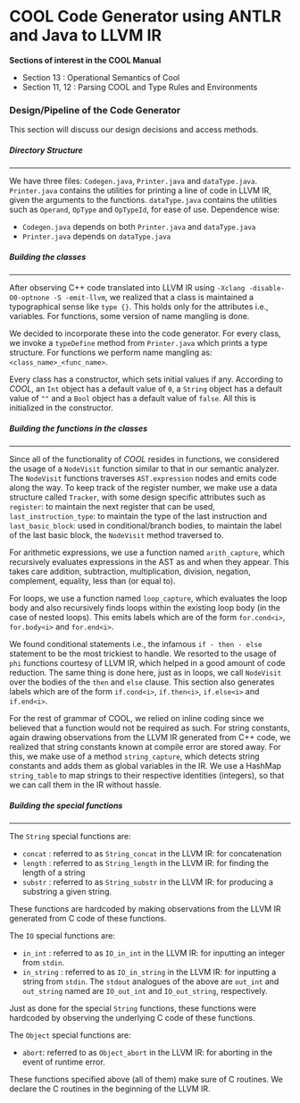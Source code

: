 # COOL Code Generator using ANTLR and Java to LLVM IR

**Sections of interest in the COOL Manual**

* Section 13 : Operational Semantics of Cool
* Section 11, 12 : Parsing COOL and Type Rules and Environments

### Design/Pipeline of the Code Generator
This section will discuss our design decisions and access methods.

##### Directory Structure
------------------------------------------
We have three files: `Codegen.java`, `Printer.java` and `dataType.java`. `Printer.java` contains the utilities for printing a line of code in LLVM IR, given the arguments to the functions. `dataType.java` contains the utilities such as `Operand`, `OpType` and `OpTypeId`, for ease of use. Dependence wise:
+ `Codegen.java` depends on both `Printer.java` and `dataType.java`
+ `Printer.java` depends on `dataType.java`

##### Building the classes
-------------------------------------
After observing C++ code translated into LLVM IR using `-Xclang -disable-O0-optnone -S -emit-llvm`, we realized that a class is maintained a typographical sense like `type {}`. This holds only for the attributes i.e., variables. For functions, some version of name mangling is done. 

We decided to incorporate these into the code generator. For every class, we invoke a `typeDefine` method from `Printer.java` which prints a type structure. For functions we perform name mangling as: `<class_name>_<func_name>`.

Every class has a constructor, which sets initial values if any. According to *COOL*, an `Int` object has a default value of `0`, a `String` object has a default value of `""` and a `Bool` object has a default value of `false`. All this is initialized in the constructor.

##### Building the functions in the classes
---------------------------------------------------------
Since all of the functionality of *COOL* resides in functions, we considered the usage of a `NodeVisit` function similar to that in our semantic analyzer. The `NodeVisit` functions traverses `AST.expression` nodes and emits code along the way. To keep track of the register number, we make use a data structure called `Tracker`, with some design specific attributes such as `register`: to maintain the next register that can be used, `last_instruction_type`: to maintain the type of the last instruction and `last_basic_block`: used in conditional/branch bodies, to maintain the label of the last basic block, the `NodeVisit` method traversed to.

For arithmetic expressions, we use a function named `arith_capture`, which recursively evaluates expressions in the AST as and when they appear. This takes care addition, subtraction, multiplication, division, negation, complement, equality, less than (or equal to).

For loops, we use a function named `loop_capture`, which evaluates the loop body and also recursively finds loops within the existing loop body (in the case of nested loops). This emits labels which are of the form `for.cond<i>`, `for.body<i>` and `for.end<i>`. 

We found conditional statements i.e., the infamous `if - then - else` statement to be the most trickiest to handle. We resorted to the usage of `phi` functions courtesy of LLVM IR, which helped in a good amount of code reduction. The same thing is done here, just as in loops, we call `NodeVisit` over the bodies of the `then` and `else` clause. This section also generates labels which are of the form `if.cond<i>`, `if.then<i>`, `if.else<i>` and `if.end<i>`.

For the rest of grammar of COOL, we relied on inline coding since we believed that a function would not be required as such. For string constants, again drawing observations from the LLVM IR generated from C++ code, we realized that string constants known at compile error are stored away. For this, we make use of a method `string_capture`, which detects string constants and adds them as global variables in the IR. We use a HashMap `string_table` to map strings to their respective identities (integers), so that we can call them in the IR without hassle. 

##### Building the special functions
--------------------------------------------------
The `String` special functions are:
+ `concat` : referred to as `String_concat` in the LLVM IR: for concatenation
+ `length` : referred to as `String_length` in the LLVM IR: for finding the length of a string
+ `substr` : referred to as `String_substr` in the LLVM IR: for producing a substring a given string.

These functions are hardcoded by making observations from the LLVM IR generated from C code of these functions. 

The `IO` special functions are:
+ `in_int` : referred to as `IO_in_int` in the LLVM IR: for inputting an integer from `stdin`.
+ `in_string` : referred to as `IO_in_string` in the LLVM IR: for inputting a string from `stdin`.
The `stdout` analogues of the above are `out_int` and `out_string` named are `IO_out_int` and `IO_out_string`, respectively.

Just as done for the special `String` functions, these functions were hardcoded by observing the underlying C code of these functions.

The `Object` special functions are:
+ `abort`: referred to as `Object_abort` in the LLVM IR: for aborting in the event of runtime error.

These functions specified above (all of them) make sure of C routines. We declare the C routines in the beginning of the LLVM IR. 
